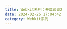 ```yaml
---
title: Webkit系列：开篇谈谈2
date: 2024-02-26 17:04:42
category: Webkit系列
---
```


<!-- 1. 你认为现代的前端工程师需要具备哪些核心的基础技能呢？

2. 打开一个谷歌页面，为什么会蹦出来至少四个进程？
因为四个必不可少的： `网络进程、浏览器进程、渲染进程和GPU进程。`

3. 最初的浏览器都是单进程的，它们不稳定、不流畅且不安全，之后出现了Chrome，创造性地引入了多进程架构，并解决了这些遗留问题。

4. 你怎么理解HTTP和TCP的关系？
前者是建立在后者的基础之上的。

5. 为什么第二次打开比第一次更快？
    缓存。
    DNS缓存：省了域名转换的时间
    强缓存：省了请求的时间
    协商缓存：省了传输数据的时间


6. 谷歌的缓存策略： 同一个域名，至多6个tcp链路，超过的排队等候

7. 登陆状态是如何保持的？

8. 雅虎35条军规

9. 在优化Web性能的方法中，减少重绘、重排是一种很好的优化方式，那么结合文中的分析，你能总结出来为什么减少重绘、重排能优化Web性能吗？那又有那些具体的实践方法能减少重绘、重排呢？ -->